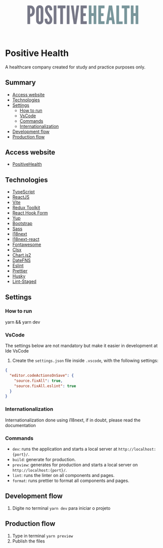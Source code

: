 <center>
  <img src=".github/assets/logo_positivehealth.svg" alt="Positive Health logo" width="360" />
</center>
<br /><br />

# Positive Health
A healthcare company created for study and practice purposes only.

## Summary
- [Access website](#access-website)
- [Technologies](#technologies)
- [Settings](#settings)
  - [How to run](#how-to-run)
  - [VsCode](#vscode)
  - [Commands](#commands)
  - [Internationalization](#internationalization)
- [Development flow](#development-flow)
- [Production flow](#production-flow)

## Access website
- [PositiveHealth](https://positivehealth.netlify.app/)

## Technologies

- [TypeScript](https://www.typescriptlang.org/docs/)
- [ReactJS](https://reactjs.org/)
- [Vite](https://vitejs.dev/)
- [Redux Toolkit](https://redux-toolkit.js.org/)
- [React Hook Form](https://react-hook-form.com/get-started)
- [Yup](https://github.com/jquense/yup)
- [Bootstrap](https://getbootstrap.com/docs/5.2/getting-started/introduction/)
- [Sass](https://sass-lang.com/documentation/)
- [I18next](https://www.i18next.com/)
- [I18next-react](https://react.i18next.com/)
- [Fontawesome](https://fontawesome.com/)
- [Clsx](https://github.com/lukeed/clsx)
- [Chart.js2](https://react-chartjs-2.js.org/)
- [DateFNS](https://date-fns.org/)
- [Eslint](https://eslint.org/)
- [Prettier](https://prettier.io/)
- [Husky](https://github.com/typicode/husky)
- [Lint-Staged](https://github.com/okonet/lint-staged)

## Settings

### How to run
yarn && yarn dev

### VsCode
The settings below are not mandatory but make it easier in development at Ide VsCode

1. Create the `settings.json` file inside `.vscode`, with the following settings:

```json
{
  "editor.codeActionsOnSave": {
    "source.fixAll": true,
    "source.fixAll.eslint": true
  }
}

```

### Internationalization
Internationalization done using i18next, if in doubt, please read the documentation

### Commands
* `dev`: runs the application and starts a local server at `http://localhost:{port}/`.
* `build`: generate for production.
* `preview`: generates for production and starts a local server on `http://localhost:{port}/`.
* `lint`: runs the linter on all components and pages.
* `format`: runs prettier to format all components and pages.

## Development flow
1. Digite no terminal `yarn dev` para iniciar o projeto

## Production flow
1. Type in terminal `yarn preview`
2. Publish the files

